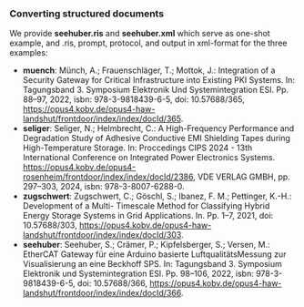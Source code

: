 ### Converting structured documents
We provide **seehuber.ris** and **seehuber.xml** which serve as one-shot example, and
.ris, prompt, protocol, and output in xml-format for the three examples:
- **muench**: Münch, A.; Frauenschläger, T.; Mottok, J.: Integration of a Security Gateway for Critical
Infrastructure into Existing PKI Systems. In: Tagungsband 3. Symposium Elektronik Und
Systemintegration ESI. Pp. 88–97, 2022, isbn: 978-3-9818439-6-5, doi: 10.57688/365, https://opus4.kobv.de/opus4-haw-landshut/frontdoor/index/index/docId/365.
- **seliger**: Seliger, N.; Helmbrecht, C.: A High-Frequency Performance and Degradation Study
of Adhesive Conductive EMI Shielding Tapes during High-Temperature Storage. In:
Proccedings CIPS 2024 - 13th International Conference on Integrated Power Electronics
Systems. https://opus4.kobv.de/opus4-rosenheim/frontdoor/index/index/docId/2386, VDE VERLAG GMBH, pp. 297–303, 2024, isbn: 978-3-8007-6288-0.
- **zugschwert**: Zugschwert, C.; Göschl, S.; Ibanez, F. M.; Pettinger, K.-H.: Development of a Multi-
Timescale Method for Classifying Hybrid Energy Storage Systems in Grid Applications.
In. Pp. 1–7, 2021, doi: 10.57688/303, https://opus4.kobv.de/opus4-haw-landshut/frontdoor/index/index/docId/303.
- **seehuber**: Seehuber, S.; Crämer, P.; Kipfelsberger, S.; Versen, M.: EtherCAT Gateway für eine
Arduino basierte LuftqualitätsMessung zur Visualisierung an eine Beckhoff SPS. In:
Tagungsband 3. Symposium Elektronik und Systemintegration ESI. Pp. 98–106, 2022,
isbn: 978-3-9818439-6-5, doi: 10.57688/366, https://opus4.kobv.de/opus4-haw-landshut/frontdoor/index/index/docId/366.
